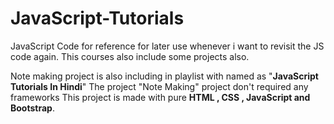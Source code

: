 # JavaScript-Tutorials
JavaScript Code for reference for later use whenever i want to revisit the JS code again.
This courses also include some projects also.  

Note making project is also including in playlist with named as "**JavaScript Tutorials In Hindi**"
The project "Note Making" project don't required any frameworks 
This project is made with pure **HTML , CSS , JavaScript and Bootstrap**.
